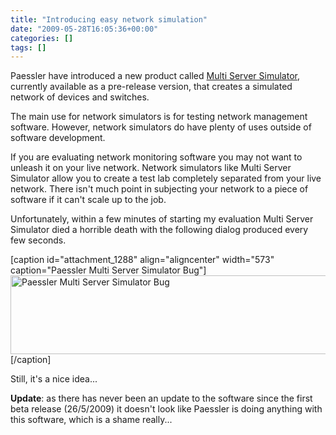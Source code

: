 ```yaml
---
title: "Introducing easy network simulation"
date: "2009-05-28T16:05:36+00:00"
categories: []
tags: []
---
```


Paessler have introduced a new product called <a href="http://www.paessler.com/serversimulator">Multi Server Simulator</a>, currently available as a pre-release version, that creates a simulated network of devices and switches.

The main use for network simulators is for testing network management software. However, network simulators do have plenty of uses outside of software development.

If you are evaluating network monitoring software you may not want to unleash it on your live network. Network simulators like Multi Server Simulator allow you to create a test lab completely separated from your live network. There isn't much point in subjecting your network to a piece of software if it can't scale up to the job.

Unfortunately, within a few minutes of starting my evaluation Multi Server Simulator died a horrible death with the following dialog produced every few seconds.

[caption id="attachment_1288" align="aligncenter" width="573" caption="Paessler Multi Server Simulator Bug"]<img class="size-full wp-image-1288" title="Paessler Multi Server Simulator Bug" src="http://techteapot.com/wp-content/uploads/2009/05/paessler-multi-server-simulator.jpg" alt="Paessler Multi Server Simulator Bug" width="573" height="126" />[/caption]

Still, it's a nice idea...

<strong>Update</strong>: as there has never been an update to the software since the first beta release (26/5/2009) it doesn't look like Paessler is doing anything with this software, which is a shame really...
